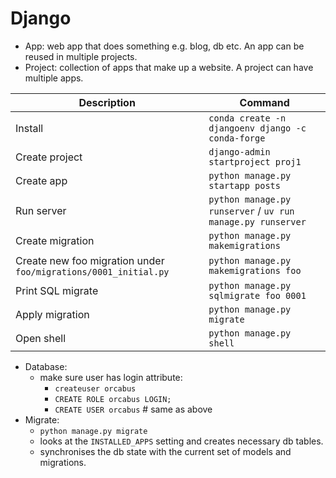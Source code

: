 Django
======

- App: web app that does something e.g. blog, db etc. An app can be reused in multiple projects.
- Project: collection of apps that make up a website. A project can have multiple apps.


| Description                                                     | Command                                                     |
| ----------------                                                | ----------------------------------------------------------- |
| Install                                                         | `conda create -n djangoenv django -c conda-forge`           |
| Create project                                                  | `django-admin startproject proj1`                           |
| Create app                                                      | `python manage.py startapp posts`                           |
| Run server                                                      | `python manage.py runserver` / `uv run manage.py runserver` |
| Create migration                                                | `python manage.py makemigrations`                           |
| Create new foo migration under `foo/migrations/0001_initial.py` | `python manage.py makemigrations foo`                       |
| Print SQL migrate                                               | `python manage.py sqlmigrate foo 0001`                      |
| Apply migration                                                 | `python manage.py migrate`                                  |
| Open shell                                                      | `python manage.py shell`                                    |

- Database:
  - make sure user has login attribute:
    - `createuser orcabus`
    - `CREATE ROLE orcabus LOGIN;`
    - `CREATE USER orcabus` # same as above
- Migrate:
  - `python manage.py migrate`
  - looks at the `INSTALLED_APPS` setting and creates necessary db tables.
  - synchronises the db state with the current set of models and migrations.
